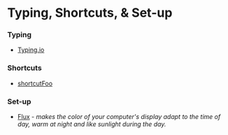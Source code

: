# Typing, Shortcuts, & Set-up

### Typing
- [Typing.io](http://typing.io/)

### Shortcuts
- [shortcutFoo](https://www.shortcutfoo.com/)

### Set-up
- [Flux](https://justgetflux.com/) - *makes the color of your computer's display adapt to the time of day, warm at night and like sunlight during the day.*
